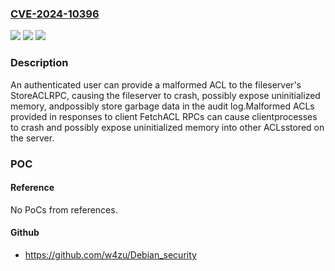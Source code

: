 ### [CVE-2024-10396](https://cve.mitre.org/cgi-bin/cvename.cgi?name=CVE-2024-10396)
![](https://img.shields.io/static/v1?label=Product&message=OpenAFS&color=blue)
![](https://img.shields.io/static/v1?label=Version&message=1.0%3C%3D%201.6.24%20&color=brighgreen)
![](https://img.shields.io/static/v1?label=Vulnerability&message=CWE-1286&color=brighgreen)

### Description

An authenticated user can provide a malformed ACL to the fileserver's StoreACLRPC, causing the fileserver to crash, possibly expose uninitialized memory, andpossibly store garbage data in the audit log.Malformed ACLs provided in responses to client FetchACL RPCs can cause clientprocesses to crash and possibly expose uninitialized memory into other ACLsstored on the server.

### POC

#### Reference
No PoCs from references.

#### Github
- https://github.com/w4zu/Debian_security


